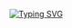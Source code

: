 [![Typing SVG](https://readme-typing-svg.demolab.com/?lines=VisperZW+X+PrincessRN+💞;I+Love+ZT+Clan)](https://git.io/typing-svg)
